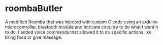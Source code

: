 # roombaButler


A modified Roomba that was injected with custom C code using an arduino microcontroller, bluetooth
module and intricate circuitry to do what I want it to do. I added voice commands that allowed it to do
specific actions like bring food or give massage. 
